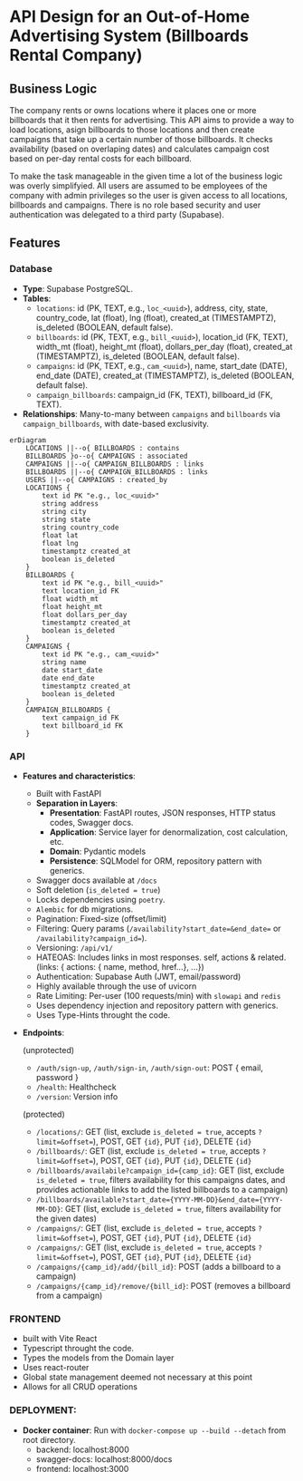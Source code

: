 # API Design for an Out-of-Home Advertising System (Billboards Rental Company)

## Business Logic

The company rents or owns locations where it places one or more billboards that it then rents for advertising. This API aims to provide a way to load locations, asign billboards to those locations and then create campaigns that take up a certain number of those billboards.
It checks availability (based on overlaping dates) and calculates campaign cost based on per-day rental costs for each billboard.

To make the task manageable in the given time a lot of the business logic was overly simplifyied. All users are assumed to be employees of the company with admin privileges so the user is given access to all locations, billboards and campaigns. There is no role based security and user authentication was delegated to a third party (Supabase).

## Features

### Database

- **Type**: Supabase PostgreSQL.
- **Tables**:
  - `locations`: id (PK, TEXT, e.g., `loc_<uuid>`), address, city, state, country_code, lat (float), lng (float), created_at (TIMESTAMPTZ), is_deleted (BOOLEAN, default false).
  - `billboards`: id (PK, TEXT, e.g., `bill_<uuid>`), location_id (FK, TEXT), width_mt (float), height_mt (float), dollars_per_day (float), created_at (TIMESTAMPTZ), is_deleted (BOOLEAN, default false).
  - `campaigns`: id (PK, TEXT, e.g., `cam_<uuid>`), name, start_date (DATE), end_date (DATE), created_at (TIMESTAMPTZ), is_deleted (BOOLEAN, default false).
  - `campaign_billboards`: campaign_id (FK, TEXT), billboard_id (FK, TEXT).
- **Relationships**: Many-to-many between `campaigns` and `billboards` via `campaign_billboards`, with date-based exclusivity.

```mermaid
erDiagram
    LOCATIONS ||--o{ BILLBOARDS : contains
    BILLBOARDS }o--o{ CAMPAIGNS : associated
    CAMPAIGNS ||--o{ CAMPAIGN_BILLBOARDS : links
    BILLBOARDS ||--o{ CAMPAIGN_BILLBOARDS : links
    USERS ||--o{ CAMPAIGNS : created_by
    LOCATIONS {
        text id PK "e.g., loc_<uuid>"
        string address
        string city
        string state
        string country_code
        float lat
        float lng
        timestamptz created_at
        boolean is_deleted
    }
    BILLBOARDS {
        text id PK "e.g., bill_<uuid>"
        text location_id FK
        float width_mt
        float height_mt
        float dollars_per_day
        timestamptz created_at
        boolean is_deleted
    }
    CAMPAIGNS {
        text id PK "e.g., cam_<uuid>"
        string name
        date start_date
        date end_date
        timestamptz created_at
        boolean is_deleted
    }
    CAMPAIGN_BILLBOARDS {
        text campaign_id FK
        text billboard_id FK
    }
```

### API

- **Features and characteristics**:

  - Built with FastAPI
  - **Separation in Layers**:
    - **Presentation**: FastAPI routes, JSON responses, HTTP status codes, Swagger docs.
    - **Application**: Service layer for denormalization, cost calculation, etc.
    - **Domain**: Pydantic models
    - **Persistence**: SQLModel for ORM, repository pattern with generics.
  - Swagger docs available at `/docs`
  - Soft deletion (`is_deleted = true`)
  - Locks dependencies using `poetry`.
  - `Alembic` for db migrations.
  - Pagination: Fixed-size (offset/limit)
  - Filtering: Query params (`/availability?start_date=&end_date=` or `/availability?campaign_id=`).
  - Versioning: `/api/v1/`
  - HATEOAS: Includes links in most responses. self, actions & related. (links: { actions: { name, method, href...}, ...})
  - Authentication: Supabase Auth (JWT, email/password)
  - Highly available through the use of uvicorn
  - Rate Limiting: Per-user (100 requests/min) with `slowapi` and `redis`
  - Uses dependency injection and repository pattern with generics.
  - Uses Type-Hints throught the code.

- **Endpoints**:

  (unprotected)

  - `/auth/sign-up`, `/auth/sign-in`, `/auth/sign-out`: POST { email, password }
  - `/health`: Healthcheck
  - `/version`: Version info

  (protected)

  - `/locations/`: GET (list, exclude `is_deleted = true`, accepts `?limit=&offset=`), POST, GET `{id}`, PUT `{id}`, DELETE `{id}`
  - `/billboards/`: GET (list, exclude `is_deleted = true`, accepts `?limit=&offset=`), POST, GET `{id}`, PUT `{id}`, DELETE `{id}`
  - `/billboards/availabile?campaign_id={camp_id}`: GET (list, exclude `is_deleted = true`, filters availability for this campaigns dates, and provides actionable links to add the listed billboards to a campaign)
  - `/billboards/available?start_date={YYYY-MM-DD}&end_date={YYYY-MM-DD}`: GET (list, exclude `is_deleted = true`, filters availability for the given dates)
  - `/campaigns/`: GET (list, exclude `is_deleted = true`, accepts `?limit=&offset=`), POST, GET `{id}`, PUT `{id}`, DELETE `{id}`
  - `/campaigns/`: GET (list, exclude `is_deleted = true`, accepts `?limit=&offset=`), POST, GET `{id}`, PUT `{id}`, DELETE `{id}`
  - `/campaigns/{camp_id}/add/{bill_id}`: POST (adds a billboard to a campaign)
  - `/campaigns/{camp_id}/remove/{bill_id}`: POST (removes a billboard from a campaign)

### FRONTEND

- built with Vite React
- Typescript throught the code.
- Types the models from the Domain layer
- Uses react-router
- Global state management deemed not necessary at this point
- Allows for all CRUD operations

### DEPLOYMENT:

- **Docker container**: Run with `docker-compose up --build --detach` from root directory.
  - backend: localhost:8000
  - swagger-docs: localhost:8000/docs
  - frontend: localhost:3000
